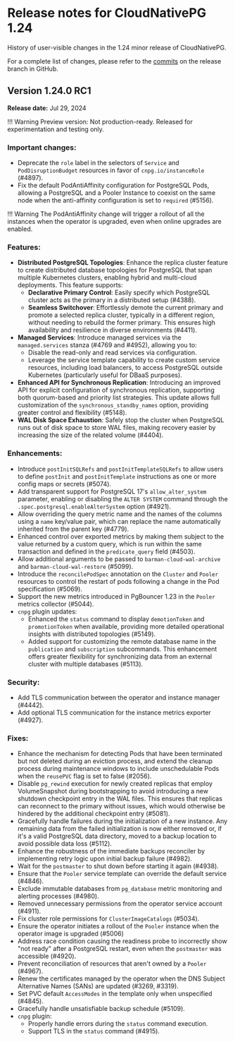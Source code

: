 # Release notes for CloudNativePG 1.24

History of user-visible changes in the 1.24 minor release of CloudNativePG.

For a complete list of changes, please refer to the
[commits](https://github.com/cloudnative-pg/cloudnative-pg/commits/release-1.24)
on the release branch in GitHub.

## Version 1.24.0 RC1

**Release date:** Jul 29, 2024

!!! Warning
    Preview version: Not production-ready.
    Released for experimentation and testing only.

### Important changes:

- Deprecate the `role` label in the selectors of `Service` and
  `PodDisruptionBudget` resources in favor of `cnpg.io/instanceRole` (#4897).
- Fix the default PodAntiAffinity configuration for PostgreSQL Pods,
  allowing a PostgreSQL and a Pooler Instance to coexist on the same node when
  the anti-affinity configuration is set to `required` (#5156).

!!! Warning
    The PodAntiAffinity change will trigger a rollout of all the instances when
    the operator is upgraded, even when online upgrades are enabled.

### Features:

- **Distributed PostgreSQL Topologies**: Enhance the replica cluster feature to
  create distributed database topologies for PostgreSQL that span multiple
  Kubernetes clusters, enabling hybrid and multi-cloud deployments. This feature
  supports:
    - **Declarative Primary Control**: Easily specify which PostgreSQL cluster
      acts as the primary in a distributed setup (#4388).
    - **Seamless Switchover**: Effortlessly demote the current primary and
      promote a selected replica cluster, typically in a different region,
      without needing to rebuild the former primary. This ensures high availability
      and resilience in diverse environments (#4411).
- **Managed Services**: Introduce managed services via the `managed.services`
  stanza (#4769 and #4952), allowing you to:
    - Disable the read-only and read services via configuration.
    - Leverage the service template capability to create custom service
      resources, including load balancers, to access PostgreSQL outside
      Kubernetes (particularly useful for DBaaS purposes).
- **Enhanced API for Synchronous Replication**: Introducing an improved API for
  explicit configuration of synchronous replication, supporting both
  quorum-based and priority list strategies. This update allows full
  customization of the `synchronous_standby_names` option, providing greater
  control and flexibility (#5148).
- **WAL Disk Space Exhaustion**: Safely stop the cluster when PostgreSQL runs
  out of disk space to store WAL files, making recovery easier by increasing
  the size of the related volume (#4404).

### Enhancements:

- Introduce `postInitSQLRefs` and `postInitTemplateSQLRefs` to allow users to
  define `postInit` and `postInitTemplate` instructions as one or more config
  maps or secrets (#5074).
- Add transparent support for PostgreSQL 17's `allow_alter_system` parameter,
  enabling or disabling the `ALTER SYSTEM` command through the
`.spec.postgresql.enableAlterSystem` option (#4921).
- Allow overriding the query metric name and the names of the columns using a
  `name` key/value pair, which can replace the name automatically inherited
  from the parent key (#4779).
- Enhanced control over exported metrics by making them subject to the value
  returned by a custom query, which is run within the same transaction and
  defined in the `predicate_query` field (#4503).
- Allow additional arguments to be passed to `barman-cloud-wal-archive` and
  `barman-cloud-wal-restore` (#5099).
- Introduce the `reconcilePodSpec` annotation on the `Cluster` and `Pooler`
  resources to control the restart of pods following a change in the Pod
  specification (#5069).
- Support the new metrics introduced in PgBouncer 1.23 in the `Pooler` metrics
  collector (#5044).
- `cnpg` plugin updates:
  - Enhanced the `status` command to display `demotionToken` and
    `promotionToken` when available, providing more detailed operational
    insights with distributed topologies (#5149).
  - Added support for customizing the remote database name in the `publication`
    and `subscription` subcommands. This enhancement offers greater flexibility
    for synchronizing data from an external cluster with multiple databases (#5113).

### Security:

- Add TLS communication between the operator and instance manager (#4442).
- Add optional TLS communication for the instance metrics exporter (#4927).

### Fixes:

- Enhance the mechanism for detecting Pods that have been terminated but not
  deleted during an eviction process, and extend the cleanup process during
  maintenance windows to include unschedulable Pods when the `reusePVC` flag is
  set to false (#2056).
- Disable `pg_rewind` execution for newly created replicas that employ
  VolumeSnapshot during bootstrapping to avoid introducing a new shutdown
  checkpoint entry in the WAL files. This ensures that replicas can reconnect to
  the primary without issues, which would otherwise be hindered by the additional
  checkpoint entry (#5081).
- Gracefully handle failures during the initialization of a new instance.
  Any remaining data from the failed initialization is now either removed or,
  if it's a valid PostgreSQL data directory, moved to a backup location to avoid
  possible data loss (#5112).
- Enhance the robustness of the immediate backups reconciler by implementing
  retry logic upon initial backup failure (#4982).
- Wait for the `postmaster` to shut down before starting it again (#4938).
- Ensure that the `Pooler` service template can override the default service
  (#4846).
- Exclude immutable databases from `pg_database` metric monitoring and alerting
  processes (#4980).
- Removed unnecessary permissions from the operator service account (#4911).
- Fix cluster role permissions for `ClusterImageCatalogs` (#5034).
- Ensure the operator initiates a rollout of the `Pooler` instance when
  the operator image is upgraded (#5006)
- Address race condition causing the readiness probe to incorrectly
  show "not ready" after a PostgreSQL restart, even when the
  `postmaster` was accessible (#4920).
- Prevent reconciliation of resources that aren't owned by a `Pooler` (#4967).
- Renew the certificates managed by the operator when the DNS Subject
  Alternative Names (SANs) are updated (#3269, #3319).
- Set PVC default `AccessModes` in the template only when unspecified (#4845).
- Gracefully handle unsatisfiable backup schedule (#5109).
- `cnpg` plugin:
  - Properly handle errors during the `status` command execution.
  - Support TLS in the `status` command (#4915).
